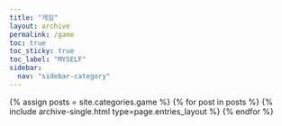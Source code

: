 ```yaml
---
title: "게임"
layout: archive
permalink: /game
toc: true
toc_sticky: true
toc_label: "MYSELF"
sidebar:
  nav: "sidebar-category"
---
```


{% assign posts = site.categories.game %}
{% for post in posts %} {% include archive-single.html type=page.entries_layout %} {% endfor %}
